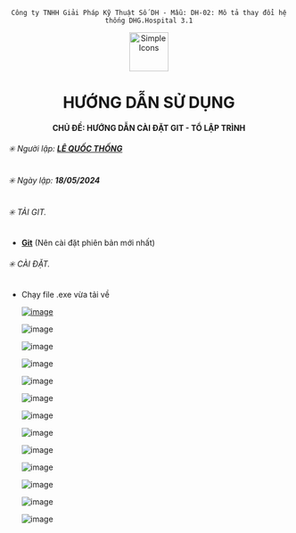 <div align="center">

`Công ty TNHH Giải Pháp Kỹ Thuật Số DH - Mẫu: DH-02: Mô tả thay đổi hệ thống DHG.Hospital 3.1`

</div>

<div align="center">
  <img src="https://raw.githubusercontent.com/dh-hos/dhg.hospitalprinter/main/Deploy_Tools/Logo.ico" alt="Simple Icons" width=70>
  <h1>HƯỚNG DẪN SỬ DỤNG</h1>  
</div>
<div align="center">

#### CHỦ ĐỀ: HƯỚNG DẪN CÀI ĐẶT GIT - TỔ LẬP TRÌNH

</div>

###### :eight_spoked_asterisk: Người lập: [**LÊ QUỐC THỐNG**](https://github.com/lequocthong29)

###### :eight_spoked_asterisk: Ngày lập: **18/05/2024**

###### :eight_spoked_asterisk: TẢI GIT.
- [**Git**](https://git-scm.com/) (Nên cài đặt phiên bản mới nhất)

###### :eight_spoked_asterisk: CÀI ĐẶT.

- Chạy file .exe vừa tải về
  
  [![image](https://github.com/dh-hos-code/msbuild-tools/assets/110148171/71593e33-1387-4f82-a3a7-b56384c588b5)](https://imgur.com/a/Pts1rv2)

  ![image](https://github.com/dh-hos-code/msbuild-tools/assets/110148171/564fa593-c51e-4933-aeef-cb6a74ef4ff3)

  ![image](https://github.com/dh-hos-code/msbuild-tools/assets/110148171/e2d84a79-dd9a-443f-811a-399431a8d1d1)

  ![image](https://github.com/dh-hos-code/msbuild-tools/assets/110148171/c65722a2-df9f-404f-952c-8b80d9e459dd)

  ![image](https://github.com/dh-hos-code/msbuild-tools/assets/110148171/fc686e23-2e6d-4307-bc9b-181185edcbb7)

  ![image](https://github.com/dh-hos-code/msbuild-tools/assets/110148171/91f31285-d6c1-49f3-808c-70ed8ad10e60)

  ![image](https://github.com/dh-hos-code/msbuild-tools/assets/110148171/d2376176-51e8-4260-8041-f9bfa51ab402)

  ![image](https://github.com/dh-hos-code/msbuild-tools/assets/110148171/92afbc61-0abf-4dc0-b228-968399365d3e)

  ![image](https://github.com/dh-hos-code/msbuild-tools/assets/110148171/802d7ff9-9c50-450a-9bcb-0ddc781b924e)

  ![image](https://github.com/dh-hos-code/msbuild-tools/assets/110148171/2e6cb8c6-796e-41d5-b164-2cc0ecb68ec6)

  ![image](https://github.com/dh-hos-code/msbuild-tools/assets/110148171/94cd7387-9c56-4410-b904-b7d3ec972de8)

  ![image](https://github.com/dh-hos-code/msbuild-tools/assets/110148171/7ebaab97-dd3b-47eb-9670-c4603982dba0)

  ![image](https://github.com/dh-hos-code/msbuild-tools/assets/110148171/7eb25897-8086-4279-bb94-57b69b8aece9)

